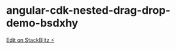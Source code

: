 # angular-cdk-nested-drag-drop-demo-bsdxhy

[Edit on StackBlitz ⚡️](https://stackblitz.com/edit/angular-cdk-nested-drag-drop-demo-bsdxhy)